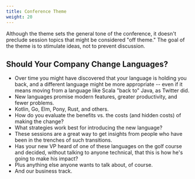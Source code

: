 ```yaml
---
title: Conference Theme
weight: 20
---
```


Although the theme sets the general tone of the conference, it doesn't
preclude session topics that might be considered "off theme." The goal
of the theme is to stimulate ideas, not to prevent discussion.

Should Your Company Change Languages?
-------------------------------------
-   Over time you might have discovered that your language is holding you back,
    and a different language might be more appropriate -- even if it means moving
    from a language like Scala "back to" Java, as Twitter did.
-   New languages promise modern features, greater productivity, and fewer problems.
-   Kotlin, Go, Elm, Pony, Rust, and others.
-   How do you evaluate the benefits vs. the costs (and hidden costs)
    of making the change?
-   What strategies work best for introducing the new language?
-   These sessions are a great way to get insights
    from people who have been in the trenches of such transitions.
-   Has your new VP heard of one of these languages on the golf course
    and decided, without talking to anyone technical, that this is
    how he's going to make his impact?
-   Plus anything else anyone wants to talk about, of course.
-   And our business track.
